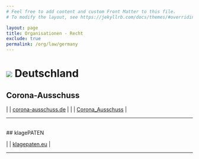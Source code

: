 ```yaml
---
# Feel free to add content and custom Front Matter to this file.
# To modify the layout, see https://jekyllrb.com/docs/themes/#overriding-theme-defaults

layout: page
title: Organisationen - Recht
exclude: true
permalink: /org/law/germany
---
```


# <img src="{{site.baseurl}}/assets/img/flaggen/de.png"> Deutschland  

## Corona-Ausschuss

| <i class="fas fa-globe"></i> | [corona-ausschuss.de](https://corona-ausschuss.de/) |
| <i class="fab fa-telegram"></i> | [Corona_Ausschuss](https://t.me/Corona_Ausschuss) |

---

<br/>
## klagePATEN

| <i class="fas fa-globe"></i> | [klagepaten.eu](https://klagepaten.eu/) |

---

<br/>
